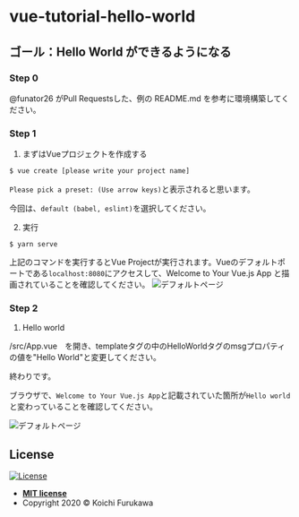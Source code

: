 # vue-tutorial-hello-world

## ゴール：Hello World ができるようになる
### Step 0
@funator26 がPull Requestsした、例の README.md を参考に環境構築してください。

### Step 1
1. まずはVueプロジェクトを作成する
```bash
$ vue create [please write your project name]
```
`Please pick a preset: (Use arrow keys)`と表示されると思います。 

今回は、`default (babel, eslint)`を選択してください。

2. 実行
```
$ yarn serve
```
上記のコマンドを実行するとVue Projectが実行されます。Vueのデフォルトポートである`localhost:8080`にアクセスして、Welcome to Your Vue.js App と描画されていることを確認してください。
![デフォルトページ](https://github.com/kooooichi24/vue-tutorial-hello-world/blob/photo/1.png)

### Step 2
1. Hello world

/src/App.vue　を開き、templateタグの中のHelloWorldタグのmsgプロパティの値を"Hello World"と変更してください。

終わりです。

ブラウザで、`Welcome to Your Vue.js App`と記載されていた箇所が`Hello world`と変わっていることを確認してください。

![デフォルトページ](https://github.com/kooooichi24/vue-tutorial-hello-world/blob/photo/2.png)


## License

[![License](http://img.shields.io/:license-mit-blue.svg?style=flat-square)](http://badges.mit-license.org)

- **[MIT license](http://opensource.org/licenses/mit-license.php)**
- Copyright 2020 © Koichi Furukawa